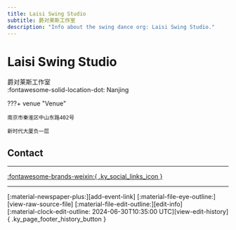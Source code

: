 ```yaml
---
title: Laisi Swing Studio
subtitle: 爵对莱斯工作室
description: "Info about the swing dance org: Laisi Swing Studio."
---
```


# Laisi Swing Studio

爵对莱斯工作室  
:fontawesome-solid-location-dot: Nanjing  


???+ venue "Venue"

    南京市秦淮区中山东路402号  
      
    新时代大厦负一层  

## Contact


---

 [:fontawesome-brands-weixin:{ .ky_social_links_icon }](# "爵对莱斯南京摇摆舞")

---

<div class="ky_page_footer" markdown>
<div class="ky_page_footer_trailing" markdown="span">
[:material-newspaper-plus:][add-event-link]
[:material-file-eye-outline:][view-raw-source-file]
[:material-file-edit-outline:][edit-info]
</div>
<div class="ky_page_footer_leading" markdown="span">
[:material-clock-edit-outline: 2024-06-30T10:35:00 UTC][view-edit-history]{ .ky_page_footer_history_button }
</div>
</div>

[add-event-link]: https://github.com/swingdance/events/issues/new?assignees=&labels=add+event&projects=&template=02-add_entity.yml&title=%5Bzh_CN%5D%20Add%20Event%3A%20%3CName%3E&region=zh_CN&province=Jiangsu&city=Nanjing&org_id=laisi-swing-studio "Add Event"
[view-raw-source-file]: https://github.com/swingdance/orgs/blob/main/zh_CN/laisi-swing-studio.json "View Raw Source File"
[edit-info]: https://github.com/swingdance/orgs/issues/new?assignees=&labels=update+org&projects=&template=03-update_entity.yml&title=%5Bzh_CN%5D%20Update%20Org%3A%20Laisi%20Swing%20Studio&region=zh_CN&id=laisi-swing-studio&name=Laisi%20Swing%20Studio "Edit Info"

[view-edit-history]: https://github.com/swingdance/orgs/commits/main/zh_CN/laisi-swing-studio.json "View Edit History"
